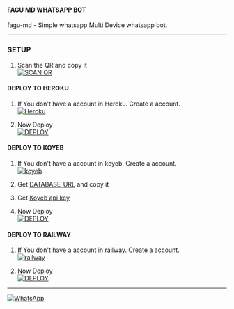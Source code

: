 #### FAGU MD WHATSAPP BOT
fagu-md - Simple whatsapp Multi Device whatsapp bot.

***

### SETUP

1. Scan the QR and copy it
    <br>
<a href='https://hermit.adithyan.xyz/qr' target="_blank"><img alt='SCAN QR' src='https://img.shields.io/badge/Scan_qr-100000?style=for-the-badge&logo=scan&logoColor=white&labelColor=black&color=black'/></a>

#### DEPLOY TO HEROKU 

1. If You don't have a account in Heroku. Create a account.
    <br>
<a href='https://signup.heroku.com/' target="_blank"><img alt='Heroku' src='https://img.shields.io/badge/-Create-black?style=for-the-badge&logo=heroku&logoColor=white'/></a>

3. Now Deploy
    <br>
<a href='https://dashboard.heroku.com/new?template=https://github.com/Fagu12/FAGU-MD&template=hhttps://github.com/Fagu12/FAGU-MD.git' target="_blank"><img alt='DEPLOY' src='https://img.shields.io/badge/-DEPLOY-black?style=for-the-badge&logo=heroku&logoColor=white'/></a>

#### DEPLOY TO KOYEB 

1. If You don't have a account in koyeb. Create a account.
    <br>
<a href='https://app.koyeb.com/auth/signup' target="_blank"><img alt='koyeb' src='https://img.shields.io/badge/-Create-black?style=for-the-badge&logo=koyeb&logoColor=white'/></a>

3. Get [DATABASE_URL](https://github.com/A-d-i-t-h-y-a-n/hermit-md/wiki/DATABASE_URL) and copy it

4. Get [Koyeb api key](https://app.koyeb.com/account/api)

2. Now Deploy
    <br>
<a href='https://hermit.adithyan.xyz/deploy-koyeb' target="_blank"><img alt='DEPLOY' src='https://img.shields.io/badge/-DEPLOY-black?style=for-the-badge&logo=koyeb&logoColor=white'/></a>

#### DEPLOY TO RAILWAY

1. If You don't have a account in railway. Create a account.
    <br>
<a href='https://railway.app/login' target="_blank"><img alt='railway' src='https://img.shields.io/badge/-Create-black?style=for-the-badge&logo=railway&logoColor=white'/></a>

2. Now Deploy
    <br>
<a href='https://railway.app/template/q20OfH?referralCode=b9IKyc' target="_blank"><img alt='DEPLOY' src='https://img.shields.io/badge/-DEPLOY-black?style=for-the-badge&logo=railway&logoColor=white'/></a>


***
<a href="https://chat.whatsapp.com/Czc4zb42smmHIkso3Od0ir"><img alt="WhatsApp" src="https://img.shields.io/badge/-Whatsapp%20Group-blue?style=for-the-badge&logo=whatsapp&logoColor=white"/></a>
